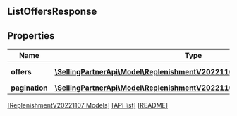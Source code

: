 ## ListOffersResponse

## Properties

Name | Type | Description | Notes
------------ | ------------- | ------------- | -------------
**offers** | [**\SellingPartnerApi\Model\ReplenishmentV20221107\ListOffersResponseOffer[]**](ListOffersResponseOffer.md) | A list of offers. | [optional]
**pagination** | [**\SellingPartnerApi\Model\ReplenishmentV20221107\PaginationResponse**](PaginationResponse.md) |  | [optional]

[[ReplenishmentV20221107 Models]](../) [[API list]](../../Api) [[README]](../../../README.md)
